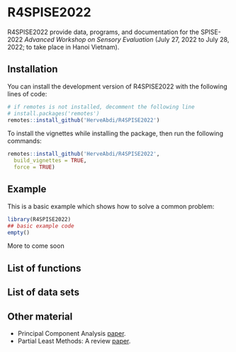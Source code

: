 
# R4SPISE2022

<!-- badges: start -->
<!-- badges: end -->
R4SPISE2022 provide data, programs, 
and documentation for the SPISE-2022 
*Advanced Workshop on Sensory Evaluation*
(July 27, 2022 to July 28, 2022;
to take place in Hanoi Vietnam).

## Installation

You can install the development version of
R4SPISE2022 with the following lines of code:

``` r
# if remotes is not installed, decomment the following line
# install.packages('remotes')
remotes::install_github('HerveAbdi/R4SPISE2022')
```

To install the vignettes while installing the package, then run the following commands:

``` r
remotes::install_github('HerveAbdi/R4SPISE2022', 
  build_vignettes = TRUE,
  force = TRUE)
```
## Example

This is a basic example which shows 
how to solve a common problem:

``` r
library(R4SPISE2022)
## basic example code
empty()
```

More to come soon

## List of functions

## List of data sets

## Other material

 * Principal Component Analysis [paper](articles/other/abdi-awPCA2010.pdf).
 * Partial Least Methods: A review [paper](articles/other/abdi-PLSC_and_PLSR2012.pdf).

